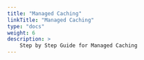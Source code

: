 ```yaml
---
title: "Managed Caching"
linkTitle: "Managed Caching"
type: "docs"
weight: 6
description: >
    Step by Step Guide for Managed Caching
---
```

